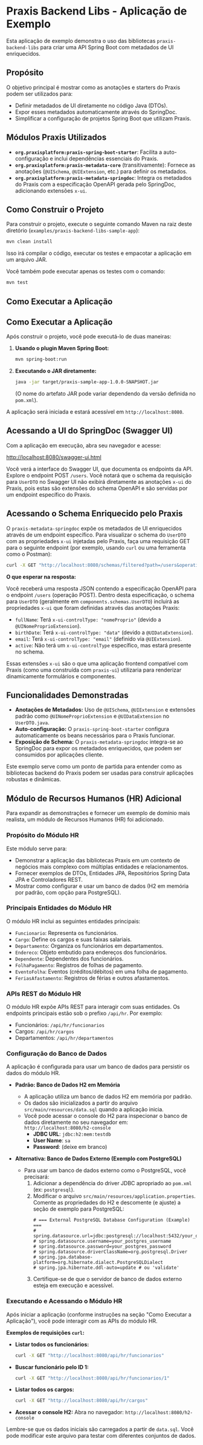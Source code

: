 # Praxis Backend Libs - Aplicação de Exemplo

Esta aplicação de exemplo demonstra o uso das bibliotecas `praxis-backend-libs` para criar uma API Spring Boot com metadados de UI enriquecidos.

## Propósito

O objetivo principal é mostrar como as anotações e starters do Praxis podem ser utilizados para:

*   Definir metadados de UI diretamente no código Java (DTOs).
*   Expor esses metadados automaticamente através do SpringDoc.
*   Simplificar a configuração de projetos Spring Boot que utilizam Praxis.

## Módulos Praxis Utilizados

*   **`org.praxisplatform:praxis-spring-boot-starter`**: Facilita a auto-configuração e inclui dependências essenciais do Praxis.
*   **`org.praxisplatform:praxis-metadata-core`** (transitivamente): Fornece as anotações (`@UISchema`, `@UIExtension`, etc.) para definir os metadados.
*   **`org.praxisplatform:praxis-metadata-springdoc`**: Integra os metadados do Praxis com a especificação OpenAPI gerada pelo SpringDoc, adicionando extensões `x-ui`.

## Como Construir o Projeto

Para construir o projeto, execute o seguinte comando Maven na raiz deste diretório (`examples/praxis-backend-libs-sample-app`):

```bash
mvn clean install
```

Isso irá compilar o código, executar os testes e empacotar a aplicação em um arquivo JAR.

Você também pode executar apenas os testes com o comando:

```bash
mvn test
```

## Como Executar a Aplicação

## Como Executar a Aplicação

Após construir o projeto, você pode executá-lo de duas maneiras:

1.  **Usando o plugin Maven Spring Boot:**

    ```bash
    mvn spring-boot:run
    ```

2.  **Executando o JAR diretamente:**

    ```bash
    java -jar target/praxis-sample-app-1.0.0-SNAPSHOT.jar
    ```
    (O nome do artefato JAR pode variar dependendo da versão definida no `pom.xml`).

A aplicação será iniciada e estará acessível em `http://localhost:8080`.

## Acessando a UI do SpringDoc (Swagger UI)

Com a aplicação em execução, abra seu navegador e acesse:

[http://localhost:8080/swagger-ui.html](http://localhost:8080/swagger-ui.html)

Você verá a interface do Swagger UI, que documenta os endpoints da API. Explore o endpoint POST `/users`. Você notará que o schema da requisição para `UserDTO` no Swagger UI não exibirá diretamente as anotações `x-ui` do Praxis, pois estas são extensões do schema OpenAPI e são servidas por um endpoint específico do Praxis.

## Acessando o Schema Enriquecido pelo Praxis

O `praxis-metadata-springdoc` expõe os metadados de UI enriquecidos através de um endpoint específico. Para visualizar o schema do `UserDTO` com as propriedades `x-ui` injetadas pelo Praxis, faça uma requisição GET para o seguinte endpoint (por exemplo, usando `curl` ou uma ferramenta como o Postman):

```bash
curl -X GET "http://localhost:8080/schemas/filtered?path=/users&operation=post"
```

**O que esperar na resposta:**

Você receberá uma resposta JSON contendo a especificação OpenAPI para o endpoint `/users` (operação POST). Dentro desta especificação, o schema para `UserDTO` (geralmente em `components.schemas.UserDTO`) incluirá as propriedades `x-ui` que foram definidas através das anotações Praxis:

*   `fullName`: Terá `x-ui-controlType: "nomeProprio"` (devido a `@UINomeProprioExtension`).
*   `birthDate`: Terá `x-ui-controlType: "data"` (devido a `@UIDataExtension`).
*   `email`: Terá `x-ui-controlType: "email"` (definido via `@UIExtension`).
*   `active`: Não terá um `x-ui-controlType` específico, mas estará presente no schema.

Essas extensões `x-ui` são o que uma aplicação frontend compatível com Praxis (como uma construída com `praxis-ui`) utilizaria para renderizar dinamicamente formulários e componentes.

## Funcionalidades Demonstradas

*   **Anotações de Metadados:** Uso de `@UISchema`, `@UIExtension` e extensões padrão como `@UINomeProprioExtension` e `@UIDataExtension` no `UserDTO.java`.
*   **Auto-configuração:** O `praxis-spring-boot-starter` configura automaticamente os beans necessários para o Praxis funcionar.
*   **Exposição de Schema:** O `praxis-metadata-springdoc` integra-se ao SpringDoc para expor os metadados enriquecidos, que podem ser consumidos por aplicações cliente.

Este exemplo serve como um ponto de partida para entender como as bibliotecas backend do Praxis podem ser usadas para construir aplicações robustas e dinâmicas.

## Módulo de Recursos Humanos (HR) Adicional

Para expandir as demonstrações e fornecer um exemplo de domínio mais realista, um módulo de Recursos Humanos (HR) foi adicionado.

### Propósito do Módulo HR

Este módulo serve para:

*   Demonstrar a aplicação das bibliotecas Praxis em um contexto de negócios mais complexo com múltiplas entidades e relacionamentos.
*   Fornecer exemplos de DTOs, Entidades JPA, Repositórios Spring Data JPA e Controladores REST.
*   Mostrar como configurar e usar um banco de dados (H2 em memória por padrão, com opção para PostgreSQL).

### Principais Entidades do Módulo HR

O módulo HR inclui as seguintes entidades principais:

*   `Funcionario`: Representa os funcionários.
*   `Cargo`: Define os cargos e suas faixas salariais.
*   `Departamento`: Organiza os funcionários em departamentos.
*   `Endereco`: Objeto embutido para endereços dos funcionários.
*   `Dependente`: Dependentes dos funcionários.
*   `FolhaPagamento`: Registros de folhas de pagamento.
*   `EventoFolha`: Eventos (créditos/débitos) em uma folha de pagamento.
*   `FeriasAfastamento`: Registros de férias e outros afastamentos.

### APIs REST do Módulo HR

O módulo HR expõe APIs REST para interagir com suas entidades. Os endpoints principais estão sob o prefixo `/api/hr`. Por exemplo:

*   Funcionários: `/api/hr/funcionarios`
*   Cargos: `/api/hr/cargos`
*   Departamentos: `/api/hr/departamentos`

### Configuração do Banco de Dados

A aplicação é configurada para usar um banco de dados para persistir os dados do módulo HR.

*   **Padrão: Banco de Dados H2 em Memória**
    *   A aplicação utiliza um banco de dados H2 em memória por padrão.
    *   Os dados são inicializados a partir do arquivo `src/main/resources/data.sql` quando a aplicação inicia.
    *   Você pode acessar o console do H2 para inspecionar o banco de dados diretamente no seu navegador em: `http://localhost:8080/h2-console`
        *   **JDBC URL**: `jdbc:h2:mem:testdb`
        *   **User Name**: `sa`
        *   **Password**: (deixe em branco)

*   **Alternativa: Banco de Dados Externo (Exemplo com PostgreSQL)**
    *   Para usar um banco de dados externo como o PostgreSQL, você precisará:
        1.  Adicionar a dependência do driver JDBC apropriado ao `pom.xml` (ex: `postgresql`).
        2.  Modificar o arquivo `src/main/resources/application.properties`. Comente as propriedades do H2 e descomente (e ajuste) a seção de exemplo para PostgreSQL:
            ```properties
            # === External PostgreSQL Database Configuration (Example) ===
            # spring.datasource.url=jdbc:postgresql://localhost:5432/your_database_name
            # spring.datasource.username=your_postgres_username
            # spring.datasource.password=your_postgres_password
            # spring.datasource.driverClassName=org.postgresql.Driver
            # spring.jpa.database-platform=org.hibernate.dialect.PostgreSQLDialect
            # spring.jpa.hibernate.ddl-auto=update # ou 'validate'
            ```
        3.  Certifique-se de que o servidor de banco de dados externo esteja em execução e acessível.

### Executando e Acessando o Módulo HR

Após iniciar a aplicação (conforme instruções na seção "Como Executar a Aplicação"), você pode interagir com as APIs do módulo HR.

**Exemplos de requisições `curl`:**

*   **Listar todos os funcionários:**
    ```bash
    curl -X GET "http://localhost:8080/api/hr/funcionarios"
    ```

*   **Buscar funcionário pelo ID 1:**
    ```bash
    curl -X GET "http://localhost:8080/api/hr/funcionarios/1"
    ```

*   **Listar todos os cargos:**
    ```bash
    curl -X GET "http://localhost:8080/api/hr/cargos"
    ```

*   **Acessar o console H2:**
    Abra no navegador: `http://localhost:8080/h2-console`

Lembre-se que os dados iniciais são carregados a partir de `data.sql`. Você pode modificar este arquivo para testar com diferentes conjuntos de dados.
